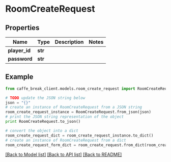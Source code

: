 # RoomCreateRequest


## Properties

Name | Type | Description | Notes
------------ | ------------- | ------------- | -------------
**player_id** | **str** |  | 
**password** | **str** |  | 

## Example

```python
from caffe_break_client.models.room_create_request import RoomCreateRequest

# TODO update the JSON string below
json = "{}"
# create an instance of RoomCreateRequest from a JSON string
room_create_request_instance = RoomCreateRequest.from_json(json)
# print the JSON string representation of the object
print RoomCreateRequest.to_json()

# convert the object into a dict
room_create_request_dict = room_create_request_instance.to_dict()
# create an instance of RoomCreateRequest from a dict
room_create_request_form_dict = room_create_request.from_dict(room_create_request_dict)
```
[[Back to Model list]](../README.md#documentation-for-models) [[Back to API list]](../README.md#documentation-for-api-endpoints) [[Back to README]](../README.md)


